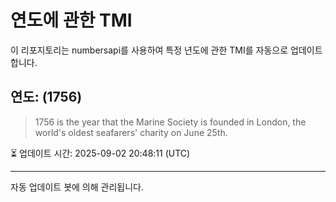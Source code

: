 
# 연도에 관한 TMI

이 리포지토리는 numbersapi를 사용하여 특정 년도에 관한 TMI를 자동으로 업데이트합니다.

## 연도: (1756)
> 1756 is the year that the Marine Society is founded in London, the world's oldest seafarers' charity on June 25th.

⏳ 업데이트 시간: 2025-09-02 20:48:11 (UTC)

---
자동 업데이트 봇에 의해 관리됩니다.
